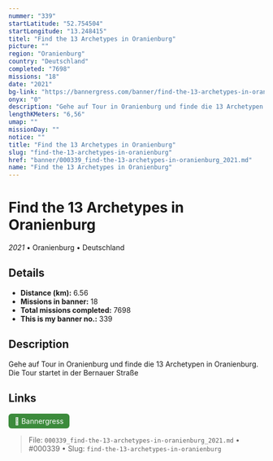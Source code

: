 ```yaml
---
nummer: "339"
startLatitude: "52.754504"
startLongitude: "13.248415"
titel: "Find the 13 Archetypes in Oranienburg"
picture: ""
region: "Oranienburg"
country: "Deutschland"
completed: "7698"
missions: "18"
date: "2021"
bg-link: "https://bannergress.com/banner/find-the-13-archetypes-in-oranienburg-49c9"
onyx: "0"
description: "Gehe auf Tour in Oranienburg und finde die 13 Archetypen in Oranienburg. Die Tour startet in der Bernauer Straße"
lengthKMeters: "6,56"
umap: ""
missionDay: ""
notice: ""
title: "Find the 13 Archetypes in Oranienburg"
slug: "find-the-13-archetypes-in-oranienburg"
href: "banner/000339_find-the-13-archetypes-in-oranienburg_2021.md"
name: "Find the 13 Archetypes in Oranienburg"
---
```

# Find the 13 Archetypes in Oranienburg

*2021* • Oranienburg • Deutschland





## Details
- **Distance (km):** 6.56
- **Missions in banner:** 18
- **Total missions completed:** 7698
- **This is my banner no.:** 339



## Description
Gehe auf Tour in Oranienburg und finde die 13 Archetypen in Oranienburg. Die Tour startet in der Bernauer Straße



## Links
<a href="https://bannergress.com/banner/find-the-13-archetypes-in-oranienburg-49c9" target="_blank" style="display:inline-block;margin-right:8px;padding:6px 12px;background:#3c8b3c;color:#fff;text-decoration:none;border-radius:6px;">🔗 Bannergress</a>



> File: `000339_find-the-13-archetypes-in-oranienburg_2021.md`
> • #000339
> • Slug: `find-the-13-archetypes-in-oranienburg`
